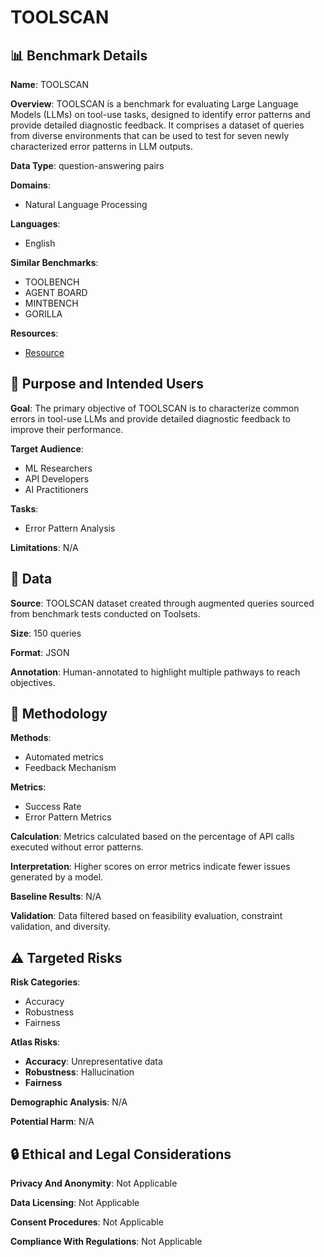 # TOOLSCAN

## 📊 Benchmark Details

**Name**: TOOLSCAN

**Overview**: TOOLSCAN is a benchmark for evaluating Large Language Models (LLMs) on tool-use tasks, designed to identify error patterns and provide detailed diagnostic feedback. It comprises a dataset of queries from diverse environments that can be used to test for seven newly characterized error patterns in LLM outputs.

**Data Type**: question-answering pairs

**Domains**:
- Natural Language Processing

**Languages**:
- English

**Similar Benchmarks**:
- TOOLBENCH
- AGENT BOARD
- MINTBENCH
- GORILLA

**Resources**:
- [Resource](N/A)

## 🎯 Purpose and Intended Users

**Goal**: The primary objective of TOOLSCAN is to characterize common errors in tool-use LLMs and provide detailed diagnostic feedback to improve their performance.

**Target Audience**:
- ML Researchers
- API Developers
- AI Practitioners

**Tasks**:
- Error Pattern Analysis

**Limitations**: N/A

## 💾 Data

**Source**: TOOLSCAN dataset created through augmented queries sourced from benchmark tests conducted on Toolsets.

**Size**: 150 queries

**Format**: JSON

**Annotation**: Human-annotated to highlight multiple pathways to reach objectives.

## 🔬 Methodology

**Methods**:
- Automated metrics
- Feedback Mechanism

**Metrics**:
- Success Rate
- Error Pattern Metrics

**Calculation**: Metrics calculated based on the percentage of API calls executed without error patterns.

**Interpretation**: Higher scores on error metrics indicate fewer issues generated by a model.

**Baseline Results**: N/A

**Validation**: Data filtered based on feasibility evaluation, constraint validation, and diversity.

## ⚠️ Targeted Risks

**Risk Categories**:
- Accuracy
- Robustness
- Fairness

**Atlas Risks**:
- **Accuracy**: Unrepresentative data
- **Robustness**: Hallucination
- **Fairness**

**Demographic Analysis**: N/A

**Potential Harm**: N/A

## 🔒 Ethical and Legal Considerations

**Privacy And Anonymity**: Not Applicable

**Data Licensing**: Not Applicable

**Consent Procedures**: Not Applicable

**Compliance With Regulations**: Not Applicable
